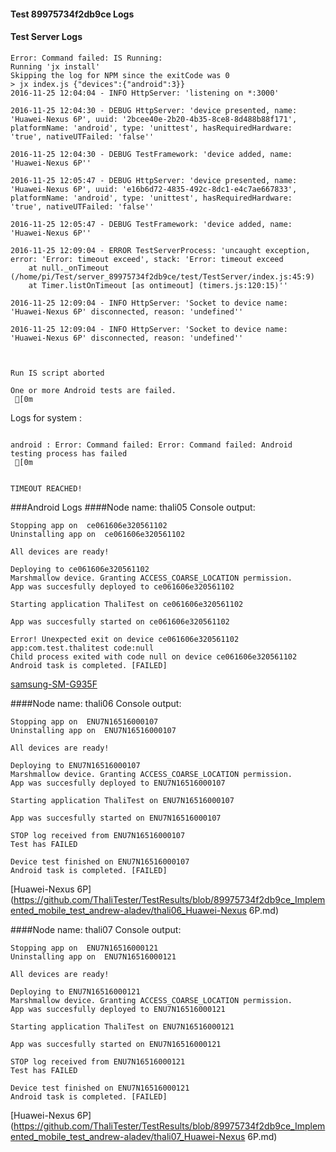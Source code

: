 #### Test 89975734f2db9ce Logs

#### Test Server Logs
```
Error: Command failed: IS Running:
Running 'jx install'
Skipping the log for NPM since the exitCode was 0
> jx index.js {"devices":{"android":3}}
2016-11-25 12:04:04 - INFO HttpServer: 'listening on *:3000'

2016-11-25 12:04:30 - DEBUG HttpServer: 'device presented, name: 'Huawei-Nexus 6P', uuid: '2bcee40e-2b20-4b35-8ce8-8d488b88f171', platformName: 'android', type: 'unittest', hasRequiredHardware: 'true', nativeUTFailed: 'false''

2016-11-25 12:04:30 - DEBUG TestFramework: 'device added, name: 'Huawei-Nexus 6P''

2016-11-25 12:05:47 - DEBUG HttpServer: 'device presented, name: 'Huawei-Nexus 6P', uuid: 'e16b6d72-4835-492c-8dc1-e4c7ae667833', platformName: 'android', type: 'unittest', hasRequiredHardware: 'true', nativeUTFailed: 'false''

2016-11-25 12:05:47 - DEBUG TestFramework: 'device added, name: 'Huawei-Nexus 6P''

2016-11-25 12:09:04 - ERROR TestServerProcess: 'uncaught exception, error: 'Error: timeout exceed', stack: 'Error: timeout exceed
    at null._onTimeout (/home/pi/Test/server_89975734f2db9ce/test/TestServer/index.js:45:9)
    at Timer.listOnTimeout [as ontimeout] (timers.js:120:15)''

2016-11-25 12:09:04 - INFO HttpServer: 'Socket to device name: 'Huawei-Nexus 6P' disconnected, reason: 'undefined''

2016-11-25 12:09:04 - INFO HttpServer: 'Socket to device name: 'Huawei-Nexus 6P' disconnected, reason: 'undefined''


 
Run IS script aborted
 
One or more Android tests are failed.
 [0m

```


Logs for system : 
```

android : Error: Command failed: Error: Command failed: Android testing process has failed
 [0m


TIMEOUT REACHED!
```
###Android Logs
####Node name: thali05
Console output:
```
Stopping app on  ce061606e320561102
Uninstalling app on  ce061606e320561102

All devices are ready!

Deploying to ce061606e320561102
Marshmallow device. Granting ACCESS_COARSE_LOCATION permission.
App was succesfully deployed to ce061606e320561102

Starting application ThaliTest on ce061606e320561102

App was succesfully started on ce061606e320561102

Error! Unexpected exit on device ce061606e320561102 app:com.test.thalitest code:null 
Child process exited with code null on device ce061606e320561102
Android task is completed. [FAILED]
```
[samsung-SM-G935F](https://github.com/ThaliTester/TestResults/blob/89975734f2db9ce_Implemented_mobile_test_andrew-aladev/thali05_samsung-SM-G935F.md)

####Node name: thali06
Console output:
```
Stopping app on  ENU7N16516000107
Uninstalling app on  ENU7N16516000107

All devices are ready!

Deploying to ENU7N16516000107
Marshmallow device. Granting ACCESS_COARSE_LOCATION permission.
App was succesfully deployed to ENU7N16516000107

Starting application ThaliTest on ENU7N16516000107

App was succesfully started on ENU7N16516000107

STOP log received from ENU7N16516000107
Test has FAILED

Device test finished on ENU7N16516000107 
Android task is completed. [FAILED]
```
[Huawei-Nexus 6P](https://github.com/ThaliTester/TestResults/blob/89975734f2db9ce_Implemented_mobile_test_andrew-aladev/thali06_Huawei-Nexus 6P.md)

####Node name: thali07
Console output:
```
Stopping app on  ENU7N16516000121
Uninstalling app on  ENU7N16516000121

All devices are ready!

Deploying to ENU7N16516000121
Marshmallow device. Granting ACCESS_COARSE_LOCATION permission.
App was succesfully deployed to ENU7N16516000121

Starting application ThaliTest on ENU7N16516000121

App was succesfully started on ENU7N16516000121

STOP log received from ENU7N16516000121
Test has FAILED

Device test finished on ENU7N16516000121 
Android task is completed. [FAILED]
```
[Huawei-Nexus 6P](https://github.com/ThaliTester/TestResults/blob/89975734f2db9ce_Implemented_mobile_test_andrew-aladev/thali07_Huawei-Nexus 6P.md)




